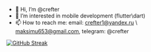 - 👋 Hi, I’m @crefter
- 👀 I’m interested in mobile development (flutter\dart)
- 📫 How to reach me: email: crefter1@yandex.ru \ maksimu653@gmail.com, telegram: @crefter

[![GitHub Streak](https://streak-stats.demolab.com/?user=crefter)](https://git.io/streak-stats)

